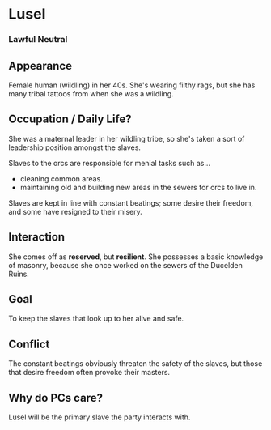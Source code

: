 # Lusel
### Lawful Neutral

## Appearance

Female human (wildling) in her 40s.
She's wearing filthy rags, but she has many tribal tattoos from when she was a wildling.


## Occupation / Daily Life?

She was a maternal leader in her wildling tribe, so she's taken a sort of leadership position amongst the slaves.

Slaves to the orcs are responsible for menial tasks such as...
- cleaning common areas.
- maintaining old and building new areas in the sewers for orcs to live in.

Slaves are kept in line with constant beatings; some desire their freedom, and some have resigned to their misery.


## Interaction

She comes off as **reserved**, but **resilient**.
She possesses a basic knowledge of masonry, because she once worked on the sewers of the Ducelden Ruins.


## Goal

To keep the slaves that look up to her alive and safe.


## Conflict

The constant beatings obviously threaten the safety of the slaves, but those that desire freedom often provoke their masters.


## Why do PCs care?

Lusel will be the primary slave the party interacts with.
